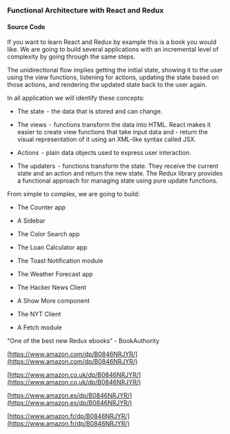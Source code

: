 ### Functional Architecture with React and Redux 
#### Source Code

If you want to learn React and Redux by example this is a book you would like.
We are going to build several applications with an incremental level of complexity by going through the same steps.

The unidirectional flow implies getting the initial state, showing it to the user using the view functions, listening for actions, updating the state based on those actions, and rendering the updated state back to the user again.

In all application we will identify these concepts:

* The state  -  the data that is stored and can change.

* The views  -  functions transform the data into HTML. React makes it easier to create view functions that take input data and - return the visual representation of it using an XML-like syntax called JSX.

* Actions  -  plain data objects used to express user interaction.

* The updaters  -  functions transform the state. They receive the current state and an action and return the new state. The Redux library provides a functional approach for managing state using pure update functions.


From simple to complex, we are going to build:

* The Counter app

* A Sidebar

* The Color Search app

* The Loan Calculator app

* The Toast Notification module

* The Weather Forecast app

* The Hacker News Client

* A Show More component

* The NYT Client

* A Fetch module

"One of the best new Redux ebooks" - BookAuthority

[https://www.amazon.com/dp/B0846NRJYR/](https://www.amazon.com/dp/B0846NRJYR/)

[https://www.amazon.co.uk/dp/B0846NRJYR/](https://www.amazon.co.uk/dp/B0846NRJYR/)

[https://www.amazon.es/dp/B0846NRJYR/](https://www.amazon.es/dp/B0846NRJYR/)

[https://www.amazon.fr/dp/B0846NRJYR/](https://www.amazon.fr/dp/B0846NRJYR/)